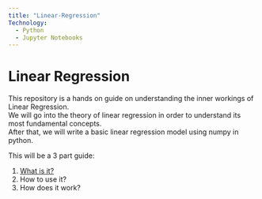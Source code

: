 ```yaml
---
title: "Linear-Regression"
Technology:
  - Python
  - Jupyter Notebooks
---
```


# Linear Regression

This repository is a hands on guide on understanding the inner workings of Linear Regression.  
We will go into the theory of linear regression in order to understand its most fundamental concepts.  
After that, we will write a basic linear regression model using numpy in python.

This will be a 3 part guide:
<ol>
    <li><a target="_blank" href="https://www.orhanyavuz.com/projects/Linear-Regression/LinearRegression">What is it?</a></li>
    <li>How to use it?</li>
    <li>How does it work?</li>
</ol>